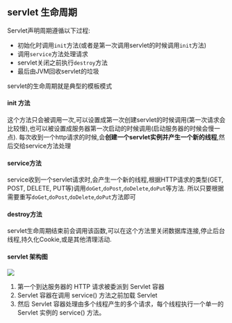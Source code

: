 ## servlet 生命周期
Servlet声明周期遵循以下过程:
- 初始化时调用`init`方法(或者是第一次调用servlet的时候调用`init`方法)
- 调用`service`方法处理请求
- servlet关闭之前执行`destroy`方法
- 最后由JVM回收servlet的垃圾

servlet的生命周期就是典型的模板模式

#### init 方法
这个方法只会被调用一次,可以设置成第一次创建servlet的时候调用(第一次请求会比较慢),也可以被设置成服务器第一次启动的时候调用(启动服务器的时候会慢一点).
每次收到一个http请求的时候,会**创建一个servlet实例并产生一个新的线程**,然后交给service方法处理

#### service方法
service收到一个servlet请求时,会产生一个新的线程,根据HTTP请求的类型(GET, POST, DELETE, PUT等)调用`doGet`,`doPost`,`doDelete`,`doPut`等方法.
所以只要根据需要重写`doGet`,`doPost`,`doDelete`,`doPut`方法即可

#### destroy方法
servlet生命周期结束前会调用该函数,可以在这个方法里关闭数据库连接,停止后台线程,持久化Cookie,或是其他清理活动.

#### servlet 架构图
![](https://www.runoob.com/wp-content/uploads/2014/07/Servlet-LifeCycle.jpg)
1. 第一个到达服务器的 HTTP 请求被委派到 Servlet 容器
2. Servlet 容器在调用 service() 方法之前加载 Servlet
3. 然后 Servlet 容器处理由多个线程产生的多个请求，每个线程执行一个单一的 Servlet 实例的 service() 方法。